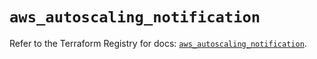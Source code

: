 # `aws_autoscaling_notification`

Refer to the Terraform Registry for docs: [`aws_autoscaling_notification`](https://registry.terraform.io/providers/hashicorp/aws/5.41.0/docs/resources/autoscaling_notification).

